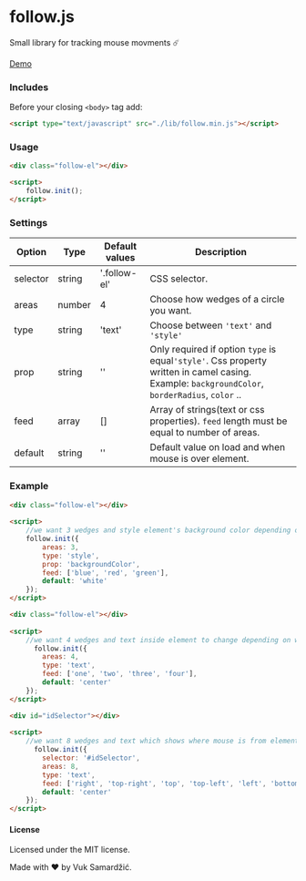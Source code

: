 # follow.js
Small library for tracking mouse movments :comet:

[Demo](https://vuksamardzic.github.io/follow.js/)

### Includes

Before your closing ```<body>``` tag add:

```html
<script type="text/javascript" src="./lib/follow.min.js"></script>
```

### Usage
```html
<div class="follow-el"></div>
```

```html
<script>
    follow.init();
</script>
```

### Settings

Option | Type | Default values | Description
------ | ---- | -------------- | -----------
selector | string | '.follow-el' | CSS selector.
areas | number | 4 | Choose how wedges of a circle you want.
type | string | 'text' | Choose between `'text'` and `'style'`
prop | string | '' | Only required if option `type` is equal`'style'`. Css property written in camel casing. Example: `backgroundColor`, `borderRadius`, `color` ..
feed | array | [] | Array of strings(text or css properties). `feed` length must be equal to number of areas.
default | string | '' | Default value on load and when mouse is over element.

### Example
```html
<div class="follow-el"></div>
 
<script>
    //we want 3 wedges and style element's background color depending on what wedge mouse is.
    follow.init({
        areas: 3,
        type: 'style',
        prop: 'backgroundColor',
        feed: ['blue', 'red', 'green'],
        default: 'white'
    });
</script>
```
```html
<div class="follow-el"></div>
 
<script>
    //we want 4 wedges and text inside element to change depending on wedge. Remember we don't need 'prop' since it's not css styling!
      follow.init({
        areas: 4,
        type: 'text',
        feed: ['one', 'two', 'three', 'four'],
        default: 'center'
    });
</script>
```
```html
<div id="idSelector"></div>
 
<script>
    //we want 8 wedges and text which shows where mouse is from element perspective.
      follow.init({
        selector: '#idSelector',
        areas: 8,
        type: 'text',
        feed: ['right', 'top-right', 'top', 'top-left', 'left', 'bottom-left', 'bottom', 'bottom-right'],
        default: 'center'
    });
</script>
```
#### License

Licensed under the MIT license.

Made with :heart: by Vuk Samardžić.